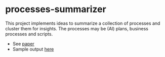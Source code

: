 # processes-summarizer
This project implements ideas to summarize a collection of processes and cluster them for insights. The processes may be (AI) plans, business processes and scripts.

* See [paper](https://github.com/biplav-s/processes-summarizer/blob/main/com.open.procsum.ProcessSummarizer/doc/COMAD2010-PublishVersion-PS.pdf)
* Sample output [here](https://github.com/biplav-s/processes-summarizer/tree/main/com.open.procsum.ProcessSummarizer/data/sampleoutput)
